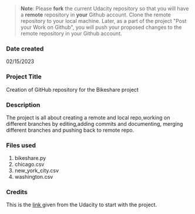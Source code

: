 >**Note**: Please **fork** the current Udacity repository so that you will have a **remote** repository in **your** Github account. Clone the remote repository to your local machine. Later, as a part of the project "Post your Work on Github", you will push your proposed changes to the remote repository in your Github account.

### Date created
02/15/2023

### Project Title
Creation of GitHub repository for the Bikeshare project 

### Description
The project is all about creating a remote and local repo,working on different branches by editing,adding commits and documenting, merging different branches and pushing back to remote repo.

### Files used
1. bikeshare.py
2. chicago.csv
3. new_york_city.csv
4. washington.csv

### Credits
This is the [ link ](https://github.com/udacity/pdsnd_github.git) given from the Udacity to start with the project.

